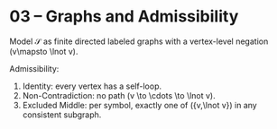# 03 – Graphs and Admissibility

Model 𝒮 as finite directed labeled graphs with a vertex-level negation \(v\mapsto \lnot v\).

Admissibility:
1. Identity: every vertex has a self-loop.
2. Non-Contradiction: no path \(v \to \cdots \to \lnot v\).
3. Excluded Middle: per symbol, exactly one of \(\{v,\lnot v\}\) in any consistent subgraph.
